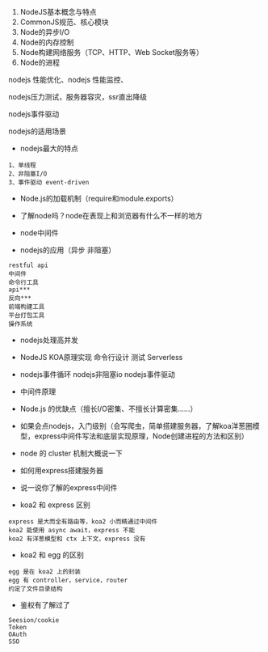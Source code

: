 1. NodeJS基本概念与特点
2. CommonJS规范、核心模块
3. Node的异步I/O
4. Node的内存控制
5. Node构建网络服务（TCP、HTTP、Web Socket服务等）
6. Node的进程

nodejs 性能优化、nodejs 性能监控、

nodejs压力测试，服务器容灾，ssr直出降级

nodejs事件驱动

nodejs的适用场景

- nodejs最大的特点
``` 
1、单线程
2、非阻塞I/O
3、事件驱动 event-driven
```

- Node.js的加载机制（require和module.exports）
- 了解node吗？node在表现上和浏览器有什么不一样的地方
- node中间件



- nodejs的应用（异步 非阻塞）
``` 
restful api
中间件
命令行工具
api***
反向***
前端构建工具
平台打包工具
操作系统

```
- nodejs处理高并发
- NodeJS
  KOA原理实现
  命令行设计
  测试
  Serverless
  
- nodejs事件循环
  nodejs非阻塞io
  nodejs事件驱动
  
- 中间件原理
- Node.js 的优缺点（擅长I/O密集、不擅长计算密集……）

- 如果会点nodejs，入门级别（会写爬虫，简单搭建服务器，了解koa洋葱圈模型，express中间件写法和底层实现原理，Node创建进程的方法和区别）

- node 的 cluster 机制大概说一下
- 如何用express搭建服务器
- 说一说你了解的express中间件

- koa2 和 express 区别
``` 
express 是大而全有路由等，koa2 小而精通过中间件
koa2 能使用 async await，express 不能
koa2 有洋葱模型和 ctx 上下文，express 没有
```

- koa2 和 egg 的区别
``` 
egg 是在 koa2 上的封装
egg 有 controller，service，router
约定了文件目录结构
```

- 鉴权有了解过了
```
Seesion/cookie
Token
OAuth
SSO

```


